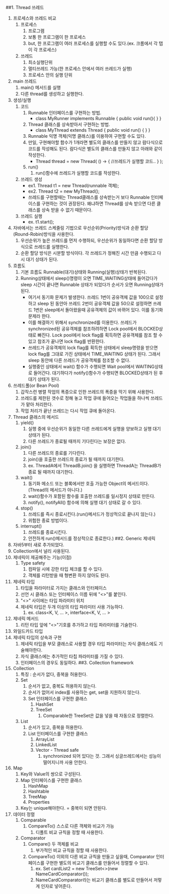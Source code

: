 ##1. Thread 쓰레드
1. 프로세스와 쓰레드 비교
	1. 프로세스
		1. 프로그램
		2. 보통 한 프로그램이 한 프로세스
		3. but, 한 프로그램이 여러 프로세스를 실행할 수도 있다.(ex. 크롬에서 각 탭이 각 프로세스)
	2. 쓰레드
		1. 최소실행단위
		2. 멀티쓰레드 가능(한 프로세스 안에서 여러 쓰레드가 실행)
		3. 프로세스 안의 실행 단위
2. main 쓰레드
	1. main() 메서드를 실행
	2. 다른 thread를 생성하고 실행한다.
3. 생성/실행
	1. 코드
		1. Runnable 인터페이스를 구현하는 방법.
			* class MyRunner implements Runnable {
public void run(){ }
}
		2. Thread 클래스를 상속받아서 구현하는 방법.
			* class MyThread extends Thread {
public void run() {  }
}
		3. Runnable 익명 객체(익명 클래스)를 이용하여 구현할 수도 있다.
		4. 만일, 구현해야할 함수가 1개라면 별도의 클래스를 만들지 않고 람다식으로 코드를 작성해도 된다.
람다식은 별도의 클래스를 만들지 않고 아래와 같이 작성한다.
			* Thread thread = new Thread( () -> {
//쓰레드가 실행할 코드..
} );
		5. run()
			1. run()함수에 쓰레드가 실행할 코드를 작성한다.
	2. 쓰레드 생성
		* ex1. Thread t1 = new Thread(runnable 객체);
		* ex2. Thread t2 = new MyThread();
		* 쓰레드를 구현할때는 Thread클래스를 상속받는거 보다 Runnable 인터페이스를 구현하는 것이 권장된다. 왜냐하면 Thread를 상속 받으면 다른 클래스를 상속 받을 수 없기 때문이다.
	3. 쓰레드 실행
		* ex. t1.start();
4. 자바에서는 쓰레드 스케줄링 기법으로 우선순위(Priority)방식과 순환 할당(Round-Robin)방식을 사용한다.
	1. 우선순위가 높은 쓰레드를 먼저 수행하되, 우선순위가 동일하다면 순환 할당 방식으로 쓰레드를 실행한다.
	2. 순환 할당 방식은 시분할 방식이다. 각 쓰레드가 정해진 시간 만큼 수행되고 다시 대기 상태가 된다.
5. 흐름도
	1. 기본 흐름도
Runnable(대기)상태와 Running(실행)상태가 반복된다.
	2. Running상태에서 sleep()명령이 오면 TIME_WAITING상태에 들어갔다가 sleep 시간이 끝나면 Runnable 상태가 되었다가 순서가 오면 Running상태가 된다.
		* 여기서 동기화 문제가 발생한다. 쓰레드 1번이 공유객체 값을 100으로 설정하고 sleep 된 동안아 쓰레드 2번이 공유객체 값을 50으로 설정하면 쓰레드 1번은 sleep에서 돌아왔을때 공유객체의 값이 바뀌어 있다. 이를 동기화 문제라 한다.
		* 이를 해결하기 위해서 synchronized를 이용한다. 쓰레드가 synchronized된 공유객체를 참조하려하면 Lock pool에서 BLOCKED상태로 빠진다. Lock pool에서 lock flag를 획득하면 공유객체를 참조 할 수 있고 참조가 끝나면 lock flag를 반환한다.
		* 쓰레드가 공유객체의 lock flag를 획득한 상태에서 sleep명령을 받으면 lock flag를 그대로 가진 상태에서 TIME_WAITING 상태가 된다. 그래서 sleep 동안에 다른 쓰레드가 공유객체를 참조할 수 없다.
		* 실행중인 상태에서 wait() 함수가 수행되면 Wait pool에서 WAITING상태로 들어간다. 대기하다가 notify()함수가 수행되면 BLOCKED상태가 된 후 대기 상태가 된다.
6. 쓰레드풀(or Bean Pool)
	1. 갑작스런 병렬 작업의 폭증으로 인한 쓰레드의 폭증을 막기 위해 사용한다.
	2. 쓰레드를 제한된 갯수로 정해 놓고 작업 큐에 들어오는 작업들을 하나씩 쓰레드가 맡아 처리한다.
	3. 작업 처리가 끝난 쓰레드는 다시 작업 큐에 돌아온다.
7. Thread 클래스의 메서드
	1. yield()
		1. 실행 중에 우선순위가 동일한 다른 쓰레드에게 실행을 양보하고 실행 대기 상태가 된다.
		2. 다른 쓰레드가 종료될 때까지 기다린다는 보장은 없다.
	2. join()
		1. 다른 쓰레드의 종료를 기다린다.
		2. join()을 호출한 쓰레드의 종료가 될 때까지 대기한다.
		3. ex. ThreadA에서 ThreadB.join() 을 실행하면 ThreadA는 ThreadB가 종료 될 때까지 대기한다.
	3. wait()
		1. 동기화 메소드 또는 블록에서만 호출 가능한 Object의 메서드이다.(Thread의 메서드가 아니다.)
		2. wait()함수가 포함된 함수를 호출한 쓰레드를 일시정지 상태로 만든다.
		3. notify(), notifyAll() 함수에 의해 실행 대기 상태로 갈 수 있다.
	4. stop()
		1. 쓰레드를 즉시 종료시킨다.(run()메서드가 정상적으로 끝나지 않는다.)
		2. 위험한 종료 방법이다.
	5. interrupt()
		1. 쓰레드를 종료시킨다.
		2. 안전하게 run()메서드를 정상적으로 종료한다.)
##2. Generic 제네릭
1. 자바5부터 새로 추가되었다.
2. Collection에서 널리 사용된다.
3. 제네릭이 제공해주는 기능(이점)
	1. Type safety
		1. 컴파일 시에 강한 타입 체크를 할 수 있다.
		2. 객체를 리턴받을 때 형변환 하지 않아도 된다.
4. 제네릭 타입
	1. 타입을 파라미터로 가지는 클래스와 인터페이스
	2. 선언 시 클래스 또는 인터페이스 이름 뒤에 "<>"를 붙인다.
	3. "<>" 사이에는 타입 파라미터 위치
	4. 제네릭 타입은 두개 이상의 타입 파라미터 사용 가능하다.
		1. ex. class<K, V, ... >, interface<K, V, ... >
5. 제네릭 메서드
	1. 리턴 타입 앞에 "<>"기호를 추가하고 타입 파라미터를 기술한다.
6. 와일드카드 타입
7. 제네릭 타입의 상속과 구현
	1. 제네릭 타입을 부모 클래스로 사용할 경우 타입 파라미터는 자식 클래스에도 기술해야한다.
	2. 자식 클래스에는 추가적인 타칩 파라미터를 가질 수 있다.
	3. 인터페이스의 경우도 동일하다.
##3. Collection framework
1. Collection
	1. 특징 : 순서가 없다, 중복을 허용한다.
	2. Set
		1. 순서가 없고, 중복도 허용하지 않는다.
		2. 순서가 없어서 index를 사용하는 get, set을 지원하지 않는다.
		3. Set 인터페이스를 구현한 클래스
			1. HashSet
			2. TreeSet
				1. Comparable한 TreeSet은 값을 넣을 때 자동으로 정렬한다.
	3. List
		1. 순서가 있고, 중복을 허용한다.
		2. List 인터페이스를 구현한 클래스
			1. ArrayList
			2. LinkedList
			3. Vector - Thread safe
				1. synchronized 되어 있다는 것. 그래서 싱글쓰레드에서는 성능이 떨어지니까 사용 안한다.
2. Map
	1. Key와 Value의 쌍으로 구성된다.
	2. Map 인터페이스를 구현한 클래스
		1. HashMap
		2. Hashtable
		3. TreeMap
		4. Properties
	3. Key는 unique해야한다. = 중복이 되면 안된다.
3. 데이터 정렬
	1. Comparable
		1. CompareTo() 스스로 다른 객체와 비교가 가능
			1. 디폴트 비교 규칙을 정할 때 사용한다.
	2. Comparator
		1. Compare() 두 객체를 비교
			1. 부가적인 비교 규칙을 정할 때 사용한다.
		2. CompareTo() 이외의 다른 비교 규칙을 만들고 싶을때, Comparator 인터페이스를 구현한 별도의 비교기 클래스를 만들어서 정렬할 수 있다.
			1. ex. Set<NameCard> cardList2 = new TreeSet<>(new NameCardComparator());
			2. NameCardComparator라는 비교기 클래스를 별도로 만들어서 저렇게 인자로 넣어준다.
